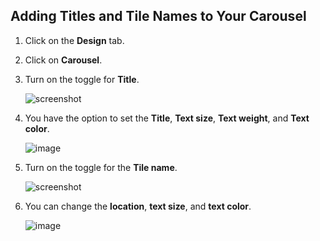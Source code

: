 ## Adding Titles and Tile Names to Your Carousel

1. Click on the **Design** tab.
2. Click on **Carousel**.
3. Turn on the toggle for **Title**.

   ![screenshot](https://tolstoy-2c549356d0c0.intercom-attachments-1.com/i/o/772262404/a3d72175d4a409bb694704fb/5ac4d36d-d174-4686-94d0-ae03ffe7b931.png)
  
4. You have the option to set the **Title**, **Text size**, **Text weight**, and **Text color**.

   ![image](https://github.com/user-attachments/assets/18a7d975-6c10-43c1-b1fe-2fed0fe00da2)

5. Turn on the toggle for the **Tile name**.

   ![screenshot](https://tolstoy-2c549356d0c0.intercom-attachments-1.com/i/o/772262412/974e6c3cd01c7dc762e19ccc/f9fc26d2-88f0-49bf-8271-fb7404f3e751.png)
   
6. You can change the **location**, **text size**, and **text color**.

   ![image](https://github.com/user-attachments/assets/d5e0a8cd-efa4-4db0-9bf2-65f2b36792d7)